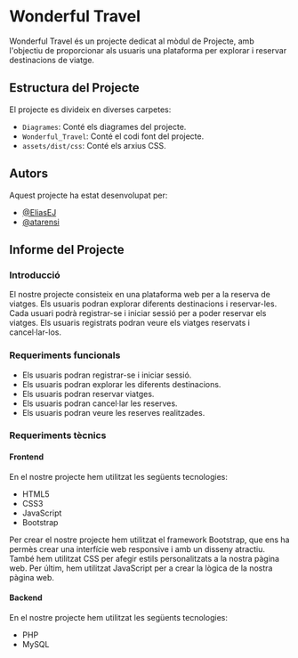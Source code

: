 # Wonderful Travel

Wonderful Travel és un projecte dedicat al mòdul de Projecte, amb l'objectiu de proporcionar als usuaris una plataforma per explorar i reservar destinacions de viatge.

## Estructura del Projecte
El projecte es divideix en diverses carpetes:

- `Diagrames`: Conté els diagrames del projecte.
- `Wonderful_Travel`: Conté el codi font del projecte.
- `assets/dist/css`: Conté els arxius CSS.

## Autors

Aquest projecte ha estat desenvolupat per:

- [@EliasEJ](https://www.github.com/EliasEJ)
- [@atarensi](https://www.github.com/atarensi)

## Informe del Projecte

### Introducció 

El nostre projecte consisteix en una plataforma web per a la reserva de viatges. Els usuaris podran explorar diferents destinacions i reservar-les. Cada usuari podrà registrar-se i iniciar sessió per a poder reservar els viatges. Els usuaris registrats podran veure els viatges reservats i cancel·lar-los. 

### Requeriments funcionals

- Els usuaris podran registrar-se i iniciar sessió.
- Els usuaris podran explorar les diferents destinacions.
- Els usuaris podran reservar viatges.
- Els usuaris podran cancel·lar les reserves.
- Els usuaris podran veure les reserves realitzades.

### Requeriments tècnics

#### Frontend

En el nostre projecte hem utilitzat les següents tecnologies:

- HTML5
- CSS3
- JavaScript
- Bootstrap

Per crear el nostre projecte hem utilitzat el framework Bootstrap, que ens ha permès crear una interfície web responsive i amb un disseny atractiu. També hem utilitzat CSS per afegir estils personalitzats a la nostra pàgina web. Per últim, hem utilitzat JavaScript per a crear la lògica de la nostra pàgina web.

#### Backend

En el nostre projecte hem utilitzat les següents tecnologies:

- PHP
- MySQL


